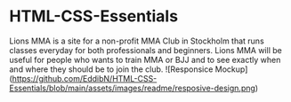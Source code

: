 # HTML-CSS-Essentials
Lions MMA is a site for a non-profit MMA Club in Stockholm that runs classes everyday for both  professionals and beginners.
Lions MMA will be useful for people who wants to train MMA or BJJ and to see exactly when and where they should be to join the club.
![Responsice Mockup] (https://github.com/EddibN/HTML-CSS-Essentials/blob/main/assets/images/readme/resposive-design.png) 